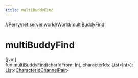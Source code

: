 ```yaml
---
title: multiBuddyFind
---
```

//[Perry](../../../index.html)/[net.server.world](../index.html)/[World](index.html)/[multiBuddyFind](multi-buddy-find.html)



# multiBuddyFind



[jvm]\
fun [multiBuddyFind](multi-buddy-find.html)(charIdFrom: [Int](https://kotlinlang.org/api/latest/jvm/stdlib/kotlin/-int/index.html), characterIds: [List](https://kotlinlang.org/api/latest/jvm/stdlib/kotlin.collections/-list/index.html)&lt;[Int](https://kotlinlang.org/api/latest/jvm/stdlib/kotlin/-int/index.html)&gt;): [List](https://kotlinlang.org/api/latest/jvm/stdlib/kotlin.collections/-list/index.html)&lt;[CharacterIdChannelPair](../../net.server.channel/-character-id-channel-pair/index.html)&gt;




